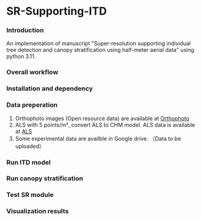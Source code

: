 # SR-Supporting-ITD

### Introduction
An implementation of manuscript "Super-resolution supporting individual tree detection and canopy stratification using half-meter aerial data" using python 3.11.


### Overall workflow


### Installation and dependency



### Data preperation


   
   
1. Orthophoto images (Open resource data) are available at [Orthophoto](https://asiointi.maanmittauslaitos.fi/karttapaikka/tiedostopalvelu/ortoilmakuva?lang=en) 
2. ALS with 5 points/m², convert ALS to CHM model. ALS data is available at [ALS](https://www.maanmittauslaitos.fi/laserkeilausaineistot) 
3. Some experimental data are availble in Google drive. （Data to be uploaded） 


### Run ITD model



### Run canopy stratification



### Test SR module



### Visualization results


